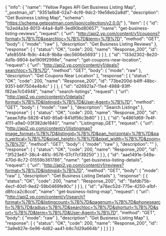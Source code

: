 {
  "info": {
    "name": "Yellow Pages API Get Business Listing Map",
    "_postman_id": "9351a6b8-02a7-4cf6-9dc2-19e58eb2a8df",
    "description": "Get Business Listing Map",
    "schema": "https://schema.getpostman.com/json/collection/v2.0.0/"
  },
  "item": [
    {
      "id": "b2ed4a3d-8013-44a4-8a1f-3ed90bd80657",
      "name": "get-business-listing-reviews",
      "request": {
        "url": "http://api2.yp.com/content/v1/coupons?format=%7B%7D&searchloc=%7B%7D&term=%7B%7D",
        "method": "GET",
        "body": {
          "mode": "raw"
        },
        "description": "Get Business Listing Reviews"
      },
      "response": [
        {
          "status": "OK",
          "code": 200,
          "name": "Response_200",
          "id": "afe855f4-fb9c-44c8-9b8a-dec5606e5693"
        }
      ]
    },
    {
      "id": "133d2302-8e20-4d1b-9804-be1909f2998e",
      "name": "get-coupons-near-location",
      "request": {
        "url": "http://api2.yp.com/content/v1/deals?searchloc=%7B%7D",
        "method": "GET",
        "body": {
          "mode": "raw"
        },
        "description": "Get Coupons Near Location"
      },
      "response": [
        {
          "status": "OK",
          "code": 200,
          "name": "Response_200",
          "id": "73be200d-b4ff-48bc-9351-b6f7504e4b4c"
        }
      ]
    },
    {
      "id": "d26921a7-11e4-4988-93ff-f82ae7c04948",
      "name": "search-listings",
      "request": {
        "url": "http://api2.yp.com/content/v1/details?format=%7B%7D&listingid=%7B%7D&User-Agent=%7B%7D",
        "method": "GET",
        "body": {
          "mode": "raw"
        },
        "description": "Search Listings"
      },
      "response": [
        {
          "status": "OK",
          "code": 200,
          "name": "Response_200",
          "id": "aeae7dfa-5828-41d0-85a8-841df56c3b80"
        }
      ]
    },
    {
      "id": "e4861d69-7e4f-4111-a9a0-03f382de1840",
      "name": "Listingmap_GET",
      "request": {
        "url": "http://api2.yp.com/content/v1/listingmap?image_format=%7B%7D&listingid=%7B%7D&pan_horizontal=%7B%7D&pan_vertical=%7B%7D&pixel_height=%7B%7D&pixel_width=%7B%7D&zoom=%7B%7D",
        "method": "GET",
        "body": {
          "mode": "raw"
        },
        "description": ""
      },
      "response": [
        {
          "status": "OK",
          "code": 200,
          "name": "Response_200",
          "id": "3f523e67-38c4-481c-9576-07cf7cf39250"
        }
      ]
    },
    {
      "id": "aae1491e-549a-470d-8c72-01559b361786",
      "name": "get-business-listing-details",
      "request": {
        "url": "http://api2.yp.com/content/v1/reviews?format=%7B%7D&listingid=%7B%7D",
        "method": "GET",
        "body": {
          "mode": "raw"
        },
        "description": "Get Business Listing Details"
      },
      "response": [
        {
          "status": "OK",
          "code": 200,
          "name": "Response_200",
          "id": "6afdb75b-4ecf-40d1-9ed2-59b0469fe90c"
        }
      ]
    },
    {
      "id": "a78ec52d-775e-4250-a1bf-d8fcca2c8ccd",
      "name": "get-business-listing-map",
      "request": {
        "url": "http://api2.yp.com/content/v1/search?format=%7B%7D&listingcount=%7B%7D&pagenum=%7B%7D&phonesearch=%7B%7D&radius=%7B%7D&searchloc=%7B%7D&shorturl=%7B%7D&sort=%7B%7D&term=%7B%7D&User-Agent=%7B%7D",
        "method": "GET",
        "body": {
          "mode": "raw"
        },
        "description": "Get Business Listing Map"
      },
      "response": [
        {
          "status": "OK",
          "code": 200,
          "name": "Response_200",
          "id": "3a9e827e-0e96-4d82-aa41-b8c7d29a664b"
        }
      ]
    }
  ]
}